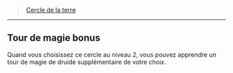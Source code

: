 ﻿---
!GenericItem
Name: Tour de magie bonus
Id: druid_earth_hd.md#tour-de-magie-bonus
ParentLink: druid_earth_hd.md#cercle-de-la-terre
ParentName: Cercle de la terre
NameLevel: 2
Attributes: {}
---
> [Cercle de la terre](hd_druid_earth.md)

---

## Tour de magie bonus

Quand vous choisissez ce cercle au niveau 2, vous pouvez apprendre un tour de magie de druide supplémentaire de votre choix.

